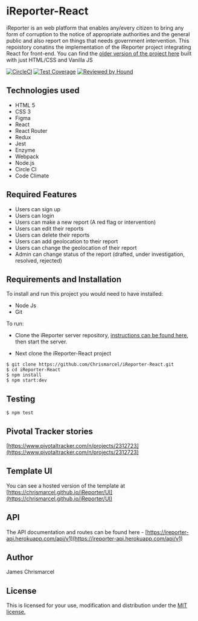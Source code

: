 # iReporter-React

iReporter is an web platform that enables any/every citizen to bring any form of corruption to the notice of appropriate authorities and the general public and also report on things that needs government intervention. This repoistory conatins the implementation of the iReporter project integrating React for front-end. You can find the [older version of the project here](https://github.com/Chrismarcel/iReporter) built with just HTML/CSS and Vanilla JS

[![CircleCI](https://circleci.com/gh/Chrismarcel/iReporter-React/tree/develop.svg?style=svg)](https://circleci.com/gh/Chrismarcel/iReporter-React/tree/develop)
[![Test Coverage](https://api.codeclimate.com/v1/badges/51b26c095674ac383f15/test_coverage)](https://codeclimate.com/github/Chrismarcel/iReporter-React/test_coverage)
[![Reviewed by Hound](https://img.shields.io/badge/Reviewed_by-Hound-8E64B0.svg)](https://houndci.com)

## Technologies used

- HTML 5
- CSS 3
- Figma
- React 
- React Router
- Redux
- Jest
- Enzyme
- Webpack
- Node.js
- Circle CI
- Code Climate

## Required Features

- Users can sign up
- Users can login
- Users can make a new report (A red flag or intervention)
- Users can edit their reports
- Users can delete their reports
- Users can add geolocation to their report
- Users can change the geolocation of their report
- Admin can change status of the report (drafted, under investigation, resolved, rejected)

## Requirements and Installation

To install and run this project you would need to have installed:
- Node Js
- Git

To run:
- Clone the iReporter server repository, [instructions can be found here](https://github.com/Chrismarcel/iReporter), then start the server.

- Next clone the iReporter-React project

```
$ git clone https://github.com/Chrismarcel/iReporter-React.git
$ cd iReporter-React
$ npm install
$ npm start:dev
```
## Testing

```
$ npm test
```

## Pivotal Tracker stories

[https://www.pivotaltracker.com/n/projects/2312723](https://www.pivotaltracker.com/n/projects/2312723)

## Template UI

You can see a hosted version of the template at [https://chrismarcel.github.io/iReporter/UI](https://chrismarcel.github.io/iReporter/UI)

## API

The API documentation and routes can be found here - [https://ireporter-api.herokuapp.com/api/v1](https://ireporter-api.herokuapp.com/api/v1)


## Author

James Chrismarcel

## License

This is licensed for your use, modification and distribution under the [MIT license.](https://opensource.org/licenses/MIT)
